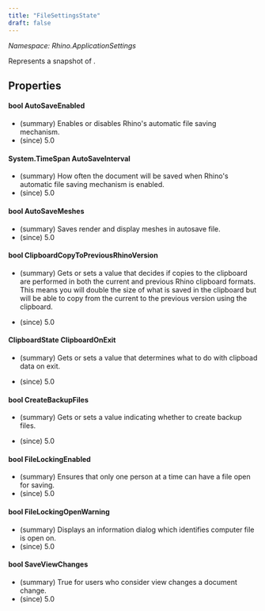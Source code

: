 ```yaml
---
title: "FileSettingsState"
draft: false
---
```


*Namespace: Rhino.ApplicationSettings*

   Represents a snapshot of .
   
## Properties
#### bool AutoSaveEnabled
- (summary) Enables or disables Rhino's automatic file saving mechanism.
- (since) 5.0
#### System.TimeSpan AutoSaveInterval
- (summary) How often the document will be saved when Rhino's automatic file saving mechanism is enabled.
- (since) 5.0
#### bool AutoSaveMeshes
- (summary) Saves render and display meshes in autosave file.
- (since) 5.0
#### bool ClipboardCopyToPreviousRhinoVersion
- (summary) 
     Gets or sets a value that decides if copies to the clipboard are performed in both the current
     and previous Rhino clipboard formats.  This means you will double the size of what is saved in
     the clipboard but will be able to copy from the current to the previous version using the
     clipboard.
     
- (since) 5.0
#### ClipboardState ClipboardOnExit
- (summary) 
     Gets or sets a value that determines what to do with clipboad data on exit.
     
- (since) 5.0
#### bool CreateBackupFiles
- (summary) 
     Gets or sets a value indicating whether to create backup files.
     
- (since) 5.0
#### bool FileLockingEnabled
- (summary) Ensures that only one person at a time can have a file open for saving.
- (since) 5.0
#### bool FileLockingOpenWarning
- (summary) Displays an information dialog which identifies computer file is open on.
- (since) 5.0
#### bool SaveViewChanges
- (summary) True for users who consider view changes a document change.
- (since) 5.0
